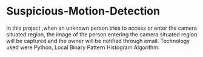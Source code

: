# Suspicious-Motion-Detection

In this project ,when an unknown person tries to access or enter the camera situated region, the image of the person entering the camera situated region will be captured and the owner will be notified through email. Technology used were Python, Local Binary Pattern Histogram Algorithm.
